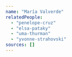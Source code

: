 ```yaml
---
name: "María Valverde"
relatedPeople:
  - "penelope-cruz"
  - "elsa-pataky"
  - "uma-thurman"
  - "yvonne-strahovski"
sources: []
---
```


